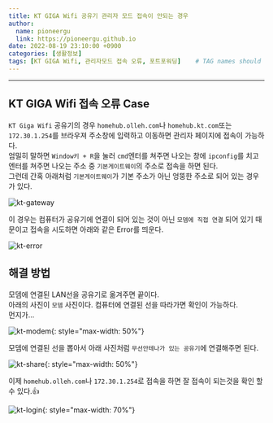 ```yaml
---
title: KT GIGA Wifi 공유기 관리자 모드 접속이 안되는 경우
author:
  name: pioneergu
  link: https://pioneergu.github.io
date: 2022-08-19 23:10:00 +0900
categories: [생활정보]
tags: [KT GIGA Wifi, 관리자모드 접속 오류, 포트포워딩]    # TAG names should always be lowercase
---
```


---
## **KT GIGA Wifi 접속 오류 Case**

`KT Giga Wifi` 공유기의 경우 `homehub.olleh.com`나 `homehub.kt.com`또는 `172.30.1.254`를 브라우져 주소창에 입력하고 이동하면 관리자 페이지에 접속이 가능하다.  
엄밀히 말하면 `Window키 + R`을 눌러 `cmd`엔터를 쳐주면 나오는 창에 `ipconfig`를 치고 엔터를 쳐주면 나오는 주소 중 `기본게이트웨이`의 주소로 접속을 하면 된다.  
그런데 간혹 아래처럼 `기본게이트웨이`가 기본 주소가 아닌 엉뚱한 주소로 되어 있는 경우가 있다.

![kt-gateway][kt-gateway]

이 경우는 컴퓨터가 공유기에 연결이 되어 있는 것이 아닌 `모뎀에 직접 연결` 되어 있기 때문이고 접속을 시도하면 아래와 같은 Error를 띄운다.

![kt-error][kt-error]

## 해결 방법

모뎀에 연결된 LAN선을 공유기로 옮겨주면 끝이다.  
아래의 사진이 `모뎀` 사진이다. 컴퓨터에 연결된 선을 따라가면 확인이 가능하다.  
먼지가...

![kt-modem][kt-modem]{: style="max-width: 50%"}

모뎀에 연결된 선을 뽑아서 아래 사진처럼 `무선안테나가 있는 공유기`에 연결해주면 된다.

![kt-share][kt-share]{: style="max-width: 50%"}

이제 `homehub.olleh.com`나 `172.30.1.254`로 접속을 하면 잘 접속이 되는것을 확인 할 수 있다.👍

![kt-login][kt-login]{: style="max-width: 70%"}

[kt-gateway]: https://dsm01pap007files.storage.live.com/y4mvzKQDa1YxCo_F7NmFoNLXYdsN7S4GOxcwTaZfblo9Qi2RCN1r6KLoUI3qHXRmom2Q502qmutPzZWzR9_f3ojdezBRS7lBjH1SH_8ZdE42di6bkC1_BxVrCPNkXybWENalpxJ1H0QfMy_v5-rR4DEEP2Ph5tBOQD6ivXR4d2PAC_UWXij4HbA34r4395GyVga?width=500&height=246&cropmode=none
[kt-error]: https://dsm01pap007files.storage.live.com/y4mEnW5n5L0E3V-713ZpS0seHc9TtGotKlAF4RhvqHFwVAB8NTmBuPmACiUdHNgPEwKd3WrOM0cBiWcivnT5_NSIqGBcRins-ELyEERiHa9FrdPki45nttCkXo5PJ005xtARGGhHS0uAgelxkWu2x3kgCKXhBVpoxing2HAaYhfUgHLtZKRg6J3drxu8TcxA4l1?width=336&height=299&cropmode=none
[kt-modem]: https://dsm01pap007files.storage.live.com/y4m1uEMkaQ1KNn-GSERZCDNMoHHc2Ad4CKusLetbdW4FAoBm0riPas4NEGnIu8GMAekIepnURYYGVfTe5WtT-QuVZMY62DcsIW8CP_SqXPqAYfC6U0jMum8OZzYWkuHCyOlRB8M6k9jdosZqHDWQiKCtbS5CPTmZEBcH-wKaZ2bQPFty5-vd4bh0_D6XHjgeqPL?width=495&height=660&cropmode=none
[kt-share]: https://dsm01pap007files.storage.live.com/y4maTh_dcNSDer0Qi6gCH4nul-D6eUTtGGj-KbT0vlnA4kSUHz1hRd6UViOE47djJXGyVIHz7KLCVmFMwb1FRG35dkTuDP-yYoqRpA6FAS219HFCo913vMgkf9AUOhLZUY4PLua2avRdZVpMOTWVTZv9iPVUCgnISKA99ccnngHAkDDfpMaKE-laYXiBmDUJG8q?width=495&height=660&cropmode=none
[kt-login]: https://dsm01pap007files.storage.live.com/y4mzdIcKoM3rNa86aYmsy4DtlkweG29S4RlfzJVDDm1FCIgYiy9d6W2l3fkFDgckfs95BKVsUVQDPJrCW4C7ZUzzDUxgOWbp1I3te6kGDCVYbTTx1OTBXyRPqYWtcJ8QRZ7Ze87bZrzfjZU_F6iF1fIB6ZKtiIrRTNnJRF4u3Y_ZAF4lERRFLo1y6wuLTcpwOWR?width=660&height=287&cropmode=none